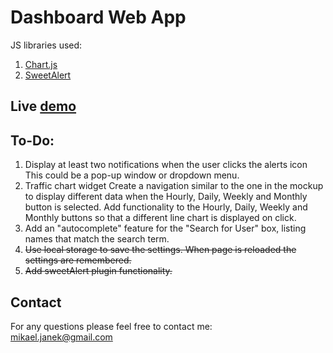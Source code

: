 # Dashboard Web App

JS libraries used:
1. [Chart.js](http://www.chartjs.org/)
2. [SweetAlert](https://limonte.github.io/sweetalert2/)

## Live [demo](https://mikaeljan.github.io/web-app-dashboard-project/)

## To-Do:
1. Display at least two notifications when the user clicks the alerts icon
This could be a pop-up window or dropdown menu.
2. Traffic chart widget
 Create a navigation similar to the one in the mockup to display different data when the Hourly, Daily, Weekly and Monthly button is selected. Add functionality to the Hourly, Daily, Weekly and Monthly buttons so that a different line chart is displayed on click.
3. Add an "autocomplete" feature for the "Search for User" box, listing names that match the search term.
4. ~~Use local storage to save the settings.
When page is reloaded the settings are remembered.~~
5. ~~Add sweetAlert plugin functionality.~~

## Contact
For any questions please feel free to contact me:<br />
<a href="mailto:mikael.janek@gmail.com">mikael.janek@gmail.com</a>